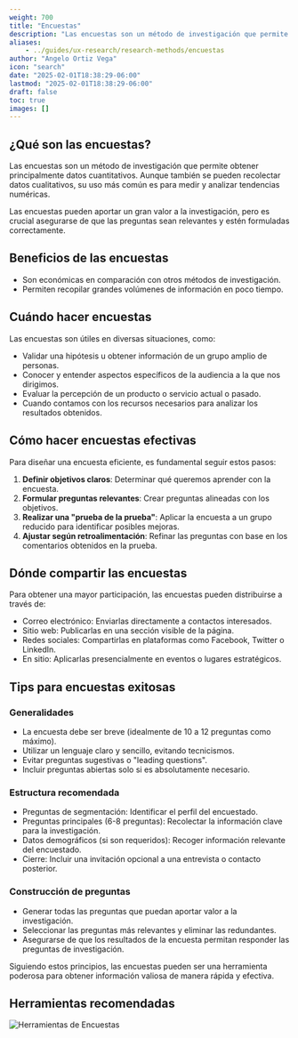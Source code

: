 ```yaml
---
weight: 700
title: "Encuestas"
description: "Las encuestas son un método de investigación que permite obtener principalmente datos cuantitativos. Aunque también se pueden recolectar datos cualitativos, su uso más común es para medir y analizar tendencias numéricas."
aliases:
    - ../guides/ux-research/research-methods/encuestas
author: "Angelo Ortiz Vega"
icon: "search"
date: "2025-02-01T18:38:29-06:00"
lastmod: "2025-02-01T18:38:29-06:00"
draft: false
toc: true
images: []
---
```


## ¿Qué son las encuestas?

Las encuestas son un método de investigación que permite obtener principalmente datos cuantitativos. Aunque también se pueden recolectar datos cualitativos, su uso más común es para medir y analizar tendencias numéricas.

Las encuestas pueden aportar un gran valor a la investigación, pero es crucial asegurarse de que las preguntas sean relevantes y estén formuladas correctamente.

## Beneficios de las encuestas

- Son económicas en comparación con otros métodos de investigación.
- Permiten recopilar grandes volúmenes de información en poco tiempo.

## Cuándo hacer encuestas

Las encuestas son útiles en diversas situaciones, como:

- Validar una hipótesis u obtener información de un grupo amplio de personas.
- Conocer y entender aspectos específicos de la audiencia a la que nos dirigimos.
- Evaluar la percepción de un producto o servicio actual o pasado.
- Cuando contamos con los recursos necesarios para analizar los resultados obtenidos.

## Cómo hacer encuestas efectivas

Para diseñar una encuesta eficiente, es fundamental seguir estos pasos:

1. **Definir objetivos claros**: Determinar qué queremos aprender con la encuesta.
2. **Formular preguntas relevantes**: Crear preguntas alineadas con los objetivos.
3. **Realizar una "prueba de la prueba"**: Aplicar la encuesta a un grupo reducido para identificar posibles mejoras.
4. **Ajustar según retroalimentación**: Refinar las preguntas con base en los comentarios obtenidos en la prueba.

## Dónde compartir las encuestas

Para obtener una mayor participación, las encuestas pueden distribuirse a través de:

- Correo electrónico: Enviarlas directamente a contactos interesados.
- Sitio web: Publicarlas en una sección visible de la página.
- Redes sociales: Compartirlas en plataformas como Facebook, Twitter o LinkedIn. 
- En sitio: Aplicarlas presencialmente en eventos o lugares estratégicos.

## Tips para encuestas exitosas

### Generalidades

- La encuesta debe ser breve (idealmente de 10 a 12 preguntas como máximo).
- Utilizar un lenguaje claro y sencillo, evitando tecnicismos.
- Evitar preguntas sugestivas o "leading questions".
- Incluir preguntas abiertas solo si es absolutamente necesario.

### Estructura recomendada

- Preguntas de segmentación: Identificar el perfil del encuestado.
- Preguntas principales (6-8 preguntas): Recolectar la información clave para la investigación.
- Datos demográficos (si son requeridos): Recoger información relevante del encuestado.
- Cierre: Incluir una invitación opcional a una entrevista o contacto posterior.

### Construcción de preguntas

- Generar todas las preguntas que puedan aportar valor a la investigación.
- Seleccionar las preguntas más relevantes y eliminar las redundantes.
- Asegurarse de que los resultados de la encuesta permitan responder las preguntas de investigación.

Siguiendo estos principios, las encuestas pueden ser una herramienta poderosa para obtener información valiosa de manera rápida y efectiva.

## Herramientas recomendadas

![Herramientas de Encuestas](https://res.cloudinary.com/dek4evg4t/image/upload/v1738464733/ux-arc/encuestas.png)
